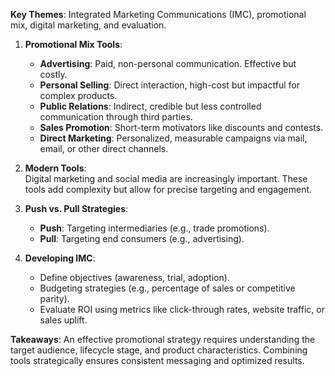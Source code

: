 **Key Themes**: Integrated Marketing Communications (IMC), promotional mix, digital marketing, and evaluation.

1. **Promotional Mix Tools**:
    
    - **Advertising**: Paid, non-personal communication. Effective but costly.
    - **Personal Selling**: Direct interaction, high-cost but impactful for complex products.
    - **Public Relations**: Indirect, credible but less controlled communication through third parties.
    - **Sales Promotion**: Short-term motivators like discounts and contests.
    - **Direct Marketing**: Personalized, measurable campaigns via mail, email, or other direct channels.
2. **Modern Tools**:  
    Digital marketing and social media are increasingly important. These tools add complexity but allow for precise targeting and engagement.
    
3. **Push vs. Pull Strategies**:
    
    - **Push**: Targeting intermediaries (e.g., trade promotions).
    - **Pull**: Targeting end consumers (e.g., advertising).
4. **Developing IMC**:
    
    - Define objectives (awareness, trial, adoption).
    - Budgeting strategies (e.g., percentage of sales or competitive parity).
    - Evaluate ROI using metrics like click-through rates, website traffic, or sales uplift.

**Takeaways**: An effective promotional strategy requires understanding the target audience, lifecycle stage, and product characteristics. Combining tools strategically ensures consistent messaging and optimized results.